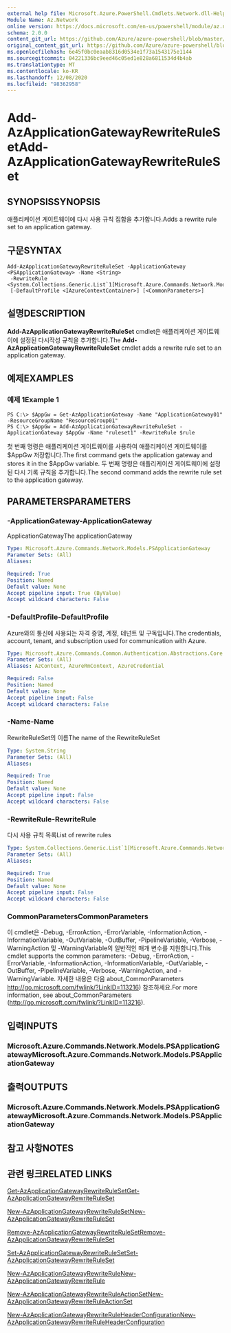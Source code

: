 ```yaml
---
external help file: Microsoft.Azure.PowerShell.Cmdlets.Network.dll-Help.xml
Module Name: Az.Network
online version: https://docs.microsoft.com/en-us/powershell/module/az.network/add-azapplicationgatewayrewriteruleset
schema: 2.0.0
content_git_url: https://github.com/Azure/azure-powershell/blob/master/src/Network/Network/help/Add-AzApplicationGatewayRewriteRuleSet.md
original_content_git_url: https://github.com/Azure/azure-powershell/blob/master/src/Network/Network/help/Add-AzApplicationGatewayRewriteRuleSet.md
ms.openlocfilehash: 6e45f0bc0eaab8316d0534e1f73a1543175e1144
ms.sourcegitcommit: 04221336bc9eed46c05ed1e828a6811534d4b4ab
ms.translationtype: MT
ms.contentlocale: ko-KR
ms.lasthandoff: 12/08/2020
ms.locfileid: "98362958"
---
```

# <span data-ttu-id="7a9f9-101">Add-AzApplicationGatewayRewriteRuleSet</span><span class="sxs-lookup"><span data-stu-id="7a9f9-101">Add-AzApplicationGatewayRewriteRuleSet</span></span>

## <span data-ttu-id="7a9f9-102">SYNOPSIS</span><span class="sxs-lookup"><span data-stu-id="7a9f9-102">SYNOPSIS</span></span>
<span data-ttu-id="7a9f9-103">애플리케이션 게이트웨이에 다시 사용 규칙 집합을 추가합니다.</span><span class="sxs-lookup"><span data-stu-id="7a9f9-103">Adds a rewrite rule set to an application gateway.</span></span>

## <span data-ttu-id="7a9f9-104">구문</span><span class="sxs-lookup"><span data-stu-id="7a9f9-104">SYNTAX</span></span>

```
Add-AzApplicationGatewayRewriteRuleSet -ApplicationGateway <PSApplicationGateway> -Name <String>
 -RewriteRule <System.Collections.Generic.List`1[Microsoft.Azure.Commands.Network.Models.PSApplicationGatewayRewriteRule]>
 [-DefaultProfile <IAzureContextContainer>] [<CommonParameters>]
```

## <span data-ttu-id="7a9f9-105">설명</span><span class="sxs-lookup"><span data-stu-id="7a9f9-105">DESCRIPTION</span></span>
<span data-ttu-id="7a9f9-106">**Add-AzApplicationGatewayRewriteRuleSet** cmdlet은 애플리케이션 게이트웨이에 설정된 다시작성 규칙을 추가합니다.</span><span class="sxs-lookup"><span data-stu-id="7a9f9-106">The **Add-AzApplicationGatewayRewriteRuleSet** cmdlet adds a rewrite rule set to an application gateway.</span></span>

## <span data-ttu-id="7a9f9-107">예제</span><span class="sxs-lookup"><span data-stu-id="7a9f9-107">EXAMPLES</span></span>

### <span data-ttu-id="7a9f9-108">예제 1</span><span class="sxs-lookup"><span data-stu-id="7a9f9-108">Example 1</span></span>
```
PS C:\> $AppGw = Get-AzApplicationGateway -Name "ApplicationGateway01" -ResourceGroupName "ResourceGroup01"
PS C:\> $AppGw = Add-AzApplicationGatewayRewriteRuleSet -ApplicationGateway $AppGw -Name "ruleset1" -RewriteRule $rule
```

<span data-ttu-id="7a9f9-109">첫 번째 명령은 애플리케이션 게이트웨이를 사용하여 애플리케이션 게이트웨이를 $AppGw 저장합니다.</span><span class="sxs-lookup"><span data-stu-id="7a9f9-109">The first command gets the application gateway and stores it in the $AppGw variable.</span></span>
<span data-ttu-id="7a9f9-110">두 번째 명령은 애플리케이션 게이트웨이에 설정된 다시 기록 규칙을 추가합니다.</span><span class="sxs-lookup"><span data-stu-id="7a9f9-110">The second command adds the rewrite rule set to the application gateway.</span></span>

## <span data-ttu-id="7a9f9-111">PARAMETERS</span><span class="sxs-lookup"><span data-stu-id="7a9f9-111">PARAMETERS</span></span>

### <span data-ttu-id="7a9f9-112">-ApplicationGateway</span><span class="sxs-lookup"><span data-stu-id="7a9f9-112">-ApplicationGateway</span></span>
<span data-ttu-id="7a9f9-113">ApplicationGateway</span><span class="sxs-lookup"><span data-stu-id="7a9f9-113">The applicationGateway</span></span>

```yaml
Type: Microsoft.Azure.Commands.Network.Models.PSApplicationGateway
Parameter Sets: (All)
Aliases:

Required: True
Position: Named
Default value: None
Accept pipeline input: True (ByValue)
Accept wildcard characters: False
```

### <span data-ttu-id="7a9f9-114">-DefaultProfile</span><span class="sxs-lookup"><span data-stu-id="7a9f9-114">-DefaultProfile</span></span>
<span data-ttu-id="7a9f9-115">Azure와의 통신에 사용되는 자격 증명, 계정, 테넌트 및 구독입니다.</span><span class="sxs-lookup"><span data-stu-id="7a9f9-115">The credentials, account, tenant, and subscription used for communication with Azure.</span></span>

```yaml
Type: Microsoft.Azure.Commands.Common.Authentication.Abstractions.Core.IAzureContextContainer
Parameter Sets: (All)
Aliases: AzContext, AzureRmContext, AzureCredential

Required: False
Position: Named
Default value: None
Accept pipeline input: False
Accept wildcard characters: False
```

### <span data-ttu-id="7a9f9-116">-Name</span><span class="sxs-lookup"><span data-stu-id="7a9f9-116">-Name</span></span>
<span data-ttu-id="7a9f9-117">RewriteRuleSet의 이름</span><span class="sxs-lookup"><span data-stu-id="7a9f9-117">The name of the RewriteRuleSet</span></span>

```yaml
Type: System.String
Parameter Sets: (All)
Aliases:

Required: True
Position: Named
Default value: None
Accept pipeline input: False
Accept wildcard characters: False
```

### <span data-ttu-id="7a9f9-118">-RewriteRule</span><span class="sxs-lookup"><span data-stu-id="7a9f9-118">-RewriteRule</span></span>
<span data-ttu-id="7a9f9-119">다시 사용 규칙 목록</span><span class="sxs-lookup"><span data-stu-id="7a9f9-119">List of rewrite rules</span></span>

```yaml
Type: System.Collections.Generic.List`1[Microsoft.Azure.Commands.Network.Models.PSApplicationGatewayRewriteRule]
Parameter Sets: (All)
Aliases:

Required: True
Position: Named
Default value: None
Accept pipeline input: False
Accept wildcard characters: False
```

### <span data-ttu-id="7a9f9-120">CommonParameters</span><span class="sxs-lookup"><span data-stu-id="7a9f9-120">CommonParameters</span></span>
<span data-ttu-id="7a9f9-121">이 cmdlet은 -Debug, -ErrorAction, -ErrorVariable, -InformationAction, -InformationVariable, -OutVariable, -OutBuffer, -PipelineVariable, -Verbose, -WarningAction 및 -WarningVariable의 일반적인 매개 변수를 지원합니다.</span><span class="sxs-lookup"><span data-stu-id="7a9f9-121">This cmdlet supports the common parameters: -Debug, -ErrorAction, -ErrorVariable, -InformationAction, -InformationVariable, -OutVariable, -OutBuffer, -PipelineVariable, -Verbose, -WarningAction, and -WarningVariable.</span></span> <span data-ttu-id="7a9f9-122">자세한 내용은 다음 about_CommonParameters http://go.microsoft.com/fwlink/?LinkID=113216) 참조하세요.</span><span class="sxs-lookup"><span data-stu-id="7a9f9-122">For more information, see about_CommonParameters (http://go.microsoft.com/fwlink/?LinkID=113216).</span></span>

## <span data-ttu-id="7a9f9-123">입력</span><span class="sxs-lookup"><span data-stu-id="7a9f9-123">INPUTS</span></span>

### <span data-ttu-id="7a9f9-124">Microsoft.Azure.Commands.Network.Models.PSApplicationGateway</span><span class="sxs-lookup"><span data-stu-id="7a9f9-124">Microsoft.Azure.Commands.Network.Models.PSApplicationGateway</span></span>

## <span data-ttu-id="7a9f9-125">출력</span><span class="sxs-lookup"><span data-stu-id="7a9f9-125">OUTPUTS</span></span>

### <span data-ttu-id="7a9f9-126">Microsoft.Azure.Commands.Network.Models.PSApplicationGateway</span><span class="sxs-lookup"><span data-stu-id="7a9f9-126">Microsoft.Azure.Commands.Network.Models.PSApplicationGateway</span></span>

## <span data-ttu-id="7a9f9-127">참고 사항</span><span class="sxs-lookup"><span data-stu-id="7a9f9-127">NOTES</span></span>

## <span data-ttu-id="7a9f9-128">관련 링크</span><span class="sxs-lookup"><span data-stu-id="7a9f9-128">RELATED LINKS</span></span>

[<span data-ttu-id="7a9f9-129">Get-AzApplicationGatewayRewriteRuleSet</span><span class="sxs-lookup"><span data-stu-id="7a9f9-129">Get-AzApplicationGatewayRewriteRuleSet</span></span>](./Get-AzApplicationGatewayRewriteRuleSet.md)

[<span data-ttu-id="7a9f9-130">New-AzApplicationGatewayRewriteRuleSet</span><span class="sxs-lookup"><span data-stu-id="7a9f9-130">New-AzApplicationGatewayRewriteRuleSet</span></span>](./New-AzApplicationGatewayRewriteRuleSet.md)

[<span data-ttu-id="7a9f9-131">Remove-AzApplicationGatewayRewriteRuleSet</span><span class="sxs-lookup"><span data-stu-id="7a9f9-131">Remove-AzApplicationGatewayRewriteRuleSet</span></span>](./Remove-AzApplicationGatewayRewriteRuleSet.md)

[<span data-ttu-id="7a9f9-132">Set-AzApplicationGatewayRewriteRuleSet</span><span class="sxs-lookup"><span data-stu-id="7a9f9-132">Set-AzApplicationGatewayRewriteRuleSet</span></span>](./Set-AzApplicationGatewayRewriteRuleSet.md)

[<span data-ttu-id="7a9f9-133">New-AzApplicationGatewayRewriteRule</span><span class="sxs-lookup"><span data-stu-id="7a9f9-133">New-AzApplicationGatewayRewriteRule</span></span>](./New-AzApplicationGatewayRewriteRule.md)

[<span data-ttu-id="7a9f9-134">New-AzApplicationGatewayRewriteRuleActionSet</span><span class="sxs-lookup"><span data-stu-id="7a9f9-134">New-AzApplicationGatewayRewriteRuleActionSet</span></span>](./New-AzApplicationGatewayRewriteRuleActionSet.md)

[<span data-ttu-id="7a9f9-135">New-AzApplicationGatewayRewriteRuleHeaderConfiguration</span><span class="sxs-lookup"><span data-stu-id="7a9f9-135">New-AzApplicationGatewayRewriteRuleHeaderConfiguration</span></span>](./New-AzApplicationGatewayRewriteRuleHeaderConfiguration.md)

